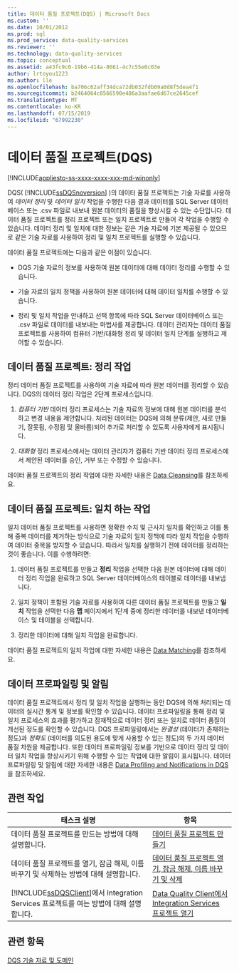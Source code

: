 ```yaml
---
title: 데이터 품질 프로젝트(DQS) | Microsoft Docs
ms.custom: ''
ms.date: 10/01/2012
ms.prod: sql
ms.prod_service: data-quality-services
ms.reviewer: ''
ms.technology: data-quality-services
ms.topic: conceptual
ms.assetid: a43fc9c0-19b6-414a-8661-4c7c55e0c03e
author: lrtoyou1223
ms.author: lle
ms.openlocfilehash: ba706c62aff34dca72db032fdb09a0d8f5dea4f1
ms.sourcegitcommit: b2464064c0566590e486a3aafae6d67ce2645cef
ms.translationtype: MT
ms.contentlocale: ko-KR
ms.lasthandoff: 07/15/2019
ms.locfileid: "67992230"
---
```

# <a name="data-quality-projects-dqs"></a>데이터 품질 프로젝트(DQS)

[!INCLUDE[appliesto-ss-xxxx-xxxx-xxx-md-winonly](../includes/appliesto-ss-xxxx-xxxx-xxx-md-winonly.md)]

  DQS( [!INCLUDE[ssDQSnoversion](../includes/ssdqsnoversion-md.md)] )의 데이터 품질 프로젝트는 기술 자료를 사용하여 *데이터 정리* 및 *데이터 일치* 작업을 수행한 다음 결과 데이터를 SQL Server 데이터베이스 또는 .csv 파일로 내보내 원본 데이터의 품질을 향상시킬 수 있는 수단입니다. 데이터 품질 프로젝트를 정리 프로젝트 또는 일치 프로젝트로 만들어 각 작업을 수행할 수 있습니다. 데이터 정리 및 일치에 대한 정보는 같은 기술 자료에 기본 제공될 수 있으므로 같은 기술 자료를 사용하여 정리 및 일치 프로젝트를 실행할 수 있습니다.  
  
 데이터 품질 프로젝트에는 다음과 같은 이점이 있습니다.  
  
-   DQS 기술 자료의 정보를 사용하여 원본 데이터에 대해 데이터 정리를 수행할 수 있습니다.  
  
-   기술 자료의 일치 정책을 사용하여 원본 데이터에 대해 데이터 일치를 수행할 수 있습니다.  
  
-   정리 및 일치 작업을 안내하고 선택 항목에 따라 SQL Server 데이터베이스 또는 .csv 파일로 데이터를 내보내는 마법사를 제공합니다. 데이터 관리자는 데이터 품질 프로젝트를 사용하여 컴퓨터 기반/대화형 정리 및 데이터 일치 단계를 실행하고 제어할 수 있습니다.  
  
##  <a name="Cleansing"></a> 데이터 품질 프로젝트: 정리 작업  
 정리 데이터 품질 프로젝트를 사용하여 기술 자료에 따라 원본 데이터를 정리할 수 있습니다. DQS의 데이터 정리 작업은 2단계 프로세스입니다.  
  
1.  *컴퓨터 기반* 데이터 정리 프로세스는 기술 자료의 정보에 대해 원본 데이터를 분석하고 변경 내용을 제안합니다. 처리된 데이터는 DQS에 의해 분류(제안, 새로 만들기, 잘못됨, 수정됨 및 올바름)되어 추가로 처리할 수 있도록 사용자에게 표시됩니다.  
  
2.  *대화형* 정리 프로세스에서는 데이터 관리자가 컴퓨터 기반 데이터 정리 프로세스에서 제안된 데이터를 승인, 거부 또는 수정할 수 있습니다.  
  
 데이터 품질 프로젝트의 정리 작업에 대한 자세한 내용은 [Data Cleansing](../data-quality-services/data-cleansing.md)를 참조하세요.  
  
##  <a name="Matching"></a> 데이터 품질 프로젝트: 일치 하는 작업  
 일치 데이터 품질 프로젝트를 사용하면 정확한 수치 및 근사치 일치를 확인하고 이를 통해 중복 데이터를 제거하는 방식으로 기술 자료의 일치 정책에 따라 일치 작업을 수행하여 데이터 중복을 방지할 수 있습니다. 따라서 일치를 실행하기 전에 데이터를 정리하는 것이 좋습니다. 이를 수행하려면:  
  
1.  데이터 품질 프로젝트를 만들고 **정리** 작업을 선택한 다음 원본 데이터에 대해 데이터 정리 작업을 완료하고 SQL Server 데이터베이스의 테이블로 데이터를 내보냅니다.  
  
2.  일치 정책이 포함된 기술 자료를 사용하여 다른 데이터 품질 프로젝트를 만들고 **일치** 작업을 선택한 다음 **맵** 페이지에서 1단계 중에 정리한 데이터를 내보낸 데이터베이스 및 테이블을 선택합니다.  
  
3.  정리한 데이터에 대해 일치 작업을 완료합니다.  
  
 데이터 품질 프로젝트의 일치 작업에 대한 자세한 내용은 [Data Matching](../data-quality-services/data-matching.md)를 참조하세요.  
  
##  <a name="ProfilingNotification"></a> 데이터 프로파일링 및 알림  
 데이터 품질 프로젝트에서 정리 및 일치 작업을 실행하는 동안 DQS에 의해 처리되는 데이터의 실시간 통계 및 정보를 확인할 수 있습니다. 데이터 프로파일링을 통해 정리 및 일치 프로세스의 효과를 평가하고 잠재적으로 데이터 정리 또는 일치로 데이터 품질이 개선된 정도를 확인할 수 있습니다. DQS 프로파일링에서는 *완결성* (데이터가 존재하는 정도)과 *정확도* (데이터를 의도된 용도에 맞게 사용할 수 있는 정도)의 두 가지 데이터 품질 차원을 제공합니다. 또한 데이터 프로파일링 정보를 기반으로 데이터 정리 및 데이터 일치 작업을 향상시키기 위해 수행할 수 있는 작업에 대한 알림이 표시됩니다. 데이터 프로파일링 및 알림에 대한 자세한 내용은 [Data Profiling and Notifications in DQS](../data-quality-services/data-profiling-and-notifications-in-dqs.md)을 참조하세요.  
  
## <a name="related-tasks"></a>관련 작업  
  
|태스크 설명|항목|  
|----------------------|-----------|  
|데이터 품질 프로젝트를 만드는 방법에 대해 설명합니다.|[데이터 품질 프로젝트 만들기](../data-quality-services/create-a-data-quality-project.md)|  
|데이터 품질 프로젝트를 열기, 잠금 해제, 이름 바꾸기 및 삭제하는 방법에 대해 설명합니다.|[데이터 품질 프로젝트 열기, 잠금 해제, 이름 바꾸기 및 삭제](open-unlock-rename-and-delete-a-data-quality-project.md)|  
|[!INCLUDE[ssDQSClient](../includes/ssdqsclient-md.md)]에서 Integration Services 프로젝트를 여는 방법에 대해 설명합니다.|[Data Quality Client에서 Integration Services 프로젝트 열기](../data-quality-services/open-integration-services-projects-in-data-quality-client.md)|  
  
## <a name="see-also"></a>관련 항목  
 [DQS 기술 자료 및 도메인](../data-quality-services/dqs-knowledge-bases-and-domains.md)  
  
  
